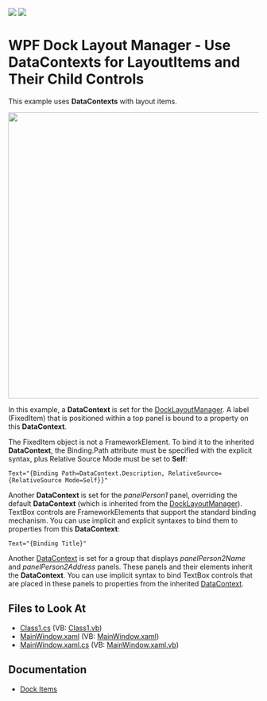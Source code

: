 <!-- default badges list -->
[![](https://img.shields.io/badge/Open_in_DevExpress_Support_Center-FF7200?style=flat-square&logo=DevExpress&logoColor=white)](https://supportcenter.devexpress.com/ticket/details/E2288)
[![](https://img.shields.io/badge/📖_How_to_use_DevExpress_Examples-e9f6fc?style=flat-square)](https://docs.devexpress.com/GeneralInformation/403183)
<!-- default badges end -->
# WPF Dock Layout Manager - Use DataContexts for LayoutItems and Their Child Controls

This example uses **DataContexts** with layout items.

<img src="https://user-images.githubusercontent.com/12169834/175366187-e8830ef4-f547-4700-90ff-f9a375fd7156.png" width=575px/>

In this example, a **DataContext** is set for the [DockLayoutManager](https://docs.devexpress.com/WPF/DevExpress.Xpf.Docking.DockLayoutManager). A label (FixedItem) that is positioned within a top panel is bound to a property on this **DataContext**. 

The FixedItem object is not a FrameworkElement. To bind it to the inherited **DataContext**, the Binding.Path attribute must be specified with the explicit syntax, plus Relative Source Mode must be set to **Self**:

```Xaml
Text="{Binding Path=DataContext.Description, RelativeSource={RelativeSource Mode=Self}}"

```

Another **DataContext** is set for the _panelPerson1_ panel, overriding the default **DataContext** (which is inherited from the [DockLayoutManager](https://docs.devexpress.com/WPF/DevExpress.Xpf.Docking.DockLayoutManager)). TextBox controls are FrameworkElements that support the standard binding mechanism. You can use implicit and explicit syntaxes to bind them to properties from this **DataContext**:

```Xaml
Text="{Binding Title}"

```

Another [DataContext](https://docs.devexpress.com/WPF/DevExpress.Xpf.Docking.DockLayoutManager) is set for a group that displays _panelPerson2Name_ and _panelPerson2Address_ panels. These panels and their elements inherit the **DataContext**. You can use implicit syntax to bind TextBox controls that are placed in these panels to properties from the inherited [DataContext](https://docs.devexpress.com/WPF/DevExpress.Xpf.Docking.DockLayoutManager).

<!-- default file list -->
## Files to Look At

* [Class1.cs](./CS/DataContext_Ex/Class1.cs) (VB: [Class1.vb](./VB/DataContext_Ex/Class1.vb))
* [MainWindow.xaml](./CS/DataContext_Ex/MainWindow.xaml) (VB: [MainWindow.xaml](./VB/DataContext_Ex/MainWindow.xaml))
* [MainWindow.xaml.cs](./CS/DataContext_Ex/MainWindow.xaml.cs) (VB: [MainWindow.xaml.vb](./VB/DataContext_Ex/MainWindow.xaml.vb))
<!-- default file list end -->

## Documentation
* [Dock Items](http://docs.devexpress.devx/WPF/7209/controls-and-libraries/layout-management/dock-windows/dock-items)
